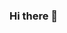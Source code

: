 ### Hi there 👋

<!--
Software Engineer | Model

I'm Zuleiha Dantijani, a full stack Software Engineer with 2 years of experience building innovative solutions for globally distributed teams. I currently work at Peacock, Nigera as a Full stack Software Engineer. In my spare time, I enjoy modeling, reading, playing games.

Want to stay in touch? You can reach me here:


-->

